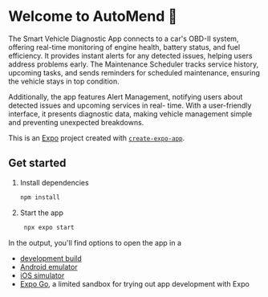 # Welcome to AutoMend 👋
The Smart Vehicle Diagnostic App connects to a car's OBD-II system, offering real-time monitoring of engine health, battery status, and fuel efficiency. It provides instant alerts for any detected issues, helping users address problems early. The Maintenance Scheduler tracks service history, upcoming tasks, and sends reminders for scheduled maintenance, ensuring the vehicle stays in top condition.

Additionally, the app features Alert Management, notifying users about detected issues and upcoming services in real- time. With a user-friendly interface, it presents diagnostic data, making vehicle management simple and preventing unexpected breakdowns.

This is an [Expo](https://expo.dev) project created with [`create-expo-app`](https://www.npmjs.com/package/create-expo-app).

## Get started

1. Install dependencies

   ```bash
   npm install
   ```

2. Start the app

   ```bash
    npx expo start
   ```

In the output, you'll find options to open the app in a

- [development build](https://docs.expo.dev/develop/development-builds/introduction/)
- [Android emulator](https://docs.expo.dev/workflow/android-studio-emulator/)
- [iOS simulator](https://docs.expo.dev/workflow/ios-simulator/)
- [Expo Go](https://expo.dev/go), a limited sandbox for trying out app development with Expo

